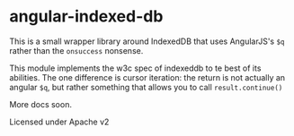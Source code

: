 angular-indexed-db
==================

This is a small wrapper library around IndexedDB that uses AngularJS's `$q` rather than the `onsuccess` nonsense. 

This module implements the w3c spec of indexeddb to te best of its abilities. The one difference is cursor iteration: the return is not actually an angular `$q`, but rather something that allows you to call `result.continue()`

More docs soon.

Licensed under Apache v2